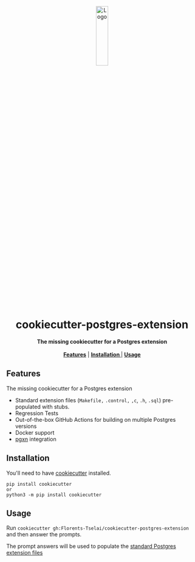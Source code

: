 <p align="center">
<p align="center">
   <img width="25%" height="20%" src="https://raw.githubusercontent.com/Florents-Tselai/cookiecutter-postgres-extension/main/docs/img/DALL·E%202023-12-17%2019.55.35%20-%20An%20elephant%20sitting%20comfortably%2C%20holding%20a%20python%20gently%20in%20its%20lap.%20The%20elephant%2C%20with%20a%20caring%20expression%2C%20is%20feeding%20cookies%20to%20the%20python.%20The%20sce.png" alt="Logo">
  </p>
  <h1 align="center">cookiecutter-postgres-extension</h1>
  <p align="center">
  <strong>The missing cookiecutter for a Postgres extension</strong>
    <br> <br />
    <a href="#features"><strong> Features</strong></a> |
    <a href="#installation"><strong> Installation </strong></a> |
    <a href="#usage"><strong> Usage </strong></a>
   </p>
<p align="center">

## Features

The missing cookiecutter for a Postgres extension

* Standard extension files (`Makefile,` `.control,` `,c`, `.h`, `.sql`) pre-populated with stubs.
* Regression Tests
* Out-of-the-box GitHub Actions for building on multiple Postgres versions
* Docker support
* [pgxn](https://pgxn.org) integration

## Installation

You'll need to have [cookiecutter](https://cookiecutter.readthedocs.io/) installed.

    pip install cookiecutter
    or
    python3 -m pip install cookiecutter
    

## Usage

Run `cookiecutter gh:Florents-Tselai/cookiecutter-postgres-extension` and then 
answer the prompts.

The prompt answers will be used to populate the [standard Postgres 
extension files](https://www.postgresql.org/docs/current/extend-extensions.html#EXTEND-EXTENSIONS-FILES)
